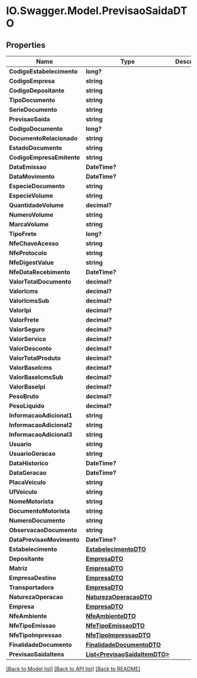 # IO.Swagger.Model.PrevisaoSaidaDTO
## Properties

Name | Type | Description | Notes
------------ | ------------- | ------------- | -------------
**CodigoEstabelecimento** | **long?** |  | [optional] 
**CodigoEmpresa** | **string** |  | [optional] 
**CodigoDepositante** | **string** |  | [optional] 
**TipoDocumento** | **string** |  | [optional] 
**SerieDocumento** | **string** |  | [optional] 
**PrevisaoSaida** | **string** |  | [optional] 
**CodigoDocumento** | **long?** |  | [optional] 
**DocumentoRelacionado** | **string** |  | [optional] 
**EstadoDocumento** | **string** |  | [optional] 
**CodigoEmpresaEmitente** | **string** |  | [optional] 
**DataEmissao** | **DateTime?** |  | [optional] 
**DataMovimento** | **DateTime?** |  | [optional] 
**EspecieDocumento** | **string** |  | [optional] 
**EspecieVolume** | **string** |  | [optional] 
**QuantidadeVolume** | **decimal?** |  | [optional] 
**NumeroVolume** | **string** |  | [optional] 
**MarcaVolume** | **string** |  | [optional] 
**TipoFrete** | **long?** |  | [optional] 
**NfeChaveAcesso** | **string** |  | [optional] 
**NfeProtocolo** | **string** |  | [optional] 
**NfeDigestValue** | **string** |  | [optional] 
**NfeDataRecebimento** | **DateTime?** |  | [optional] 
**ValorTotalDocumento** | **decimal?** |  | [optional] 
**ValorIcms** | **decimal?** |  | [optional] 
**ValorIcmsSub** | **decimal?** |  | [optional] 
**ValorIpi** | **decimal?** |  | [optional] 
**ValorFrete** | **decimal?** |  | [optional] 
**ValorSeguro** | **decimal?** |  | [optional] 
**ValorServico** | **decimal?** |  | [optional] 
**ValorDesconto** | **decimal?** |  | [optional] 
**ValorTotalProduto** | **decimal?** |  | [optional] 
**ValorBaseIcms** | **decimal?** |  | [optional] 
**ValorBaseIcmsSub** | **decimal?** |  | [optional] 
**ValorBaseIpi** | **decimal?** |  | [optional] 
**PesoBruto** | **decimal?** |  | [optional] 
**PesoLiquido** | **decimal?** |  | [optional] 
**InformacaoAdicional1** | **string** |  | [optional] 
**InformacaoAdicional2** | **string** |  | [optional] 
**InformacaoAdicional3** | **string** |  | [optional] 
**Usuario** | **string** |  | [optional] 
**UsuarioGeracao** | **string** |  | [optional] 
**DataHistorico** | **DateTime?** |  | [optional] 
**DataGeracao** | **DateTime?** |  | [optional] 
**PlacaVeiculo** | **string** |  | [optional] 
**UfVeiculo** | **string** |  | [optional] 
**NomeMotorista** | **string** |  | [optional] 
**DocumentoMotorista** | **string** |  | [optional] 
**NumeroDocumento** | **string** |  | [optional] 
**ObservacaoDocumento** | **string** |  | [optional] 
**DataPrevisaoMovimento** | **DateTime?** |  | [optional] 
**Estabelecimento** | [**EstabelecimentoDTO**](EstabelecimentoDTO.md) |  | [optional] 
**Depositante** | [**EmpresaDTO**](EmpresaDTO.md) |  | [optional] 
**Matriz** | [**EmpresaDTO**](EmpresaDTO.md) |  | [optional] 
**EmpresaDestino** | [**EmpresaDTO**](EmpresaDTO.md) |  | [optional] 
**Transportadora** | [**EmpresaDTO**](EmpresaDTO.md) |  | [optional] 
**NaturezaOperacao** | [**NaturezaOperacaoDTO**](NaturezaOperacaoDTO.md) |  | 
**Empresa** | [**EmpresaDTO**](EmpresaDTO.md) |  | [optional] 
**NfeAmbiente** | [**NfeAmbienteDTO**](NfeAmbienteDTO.md) |  | [optional] 
**NfeTipoEmissao** | [**NfeTipoEmissaoDTO**](NfeTipoEmissaoDTO.md) |  | [optional] 
**NfeTipoImpressao** | [**NfeTipoImpressaoDTO**](NfeTipoImpressaoDTO.md) |  | [optional] 
**FinalidadeDocumento** | [**FinalidadeDocumentoDTO**](FinalidadeDocumentoDTO.md) |  | [optional] 
**PrevisaoSaidaItens** | [**List&lt;PrevisaoSaidaItemDTO&gt;**](PrevisaoSaidaItemDTO.md) |  | [optional] 

[[Back to Model list]](../README.md#documentation-for-models) [[Back to API list]](../README.md#documentation-for-api-endpoints) [[Back to README]](../README.md)

